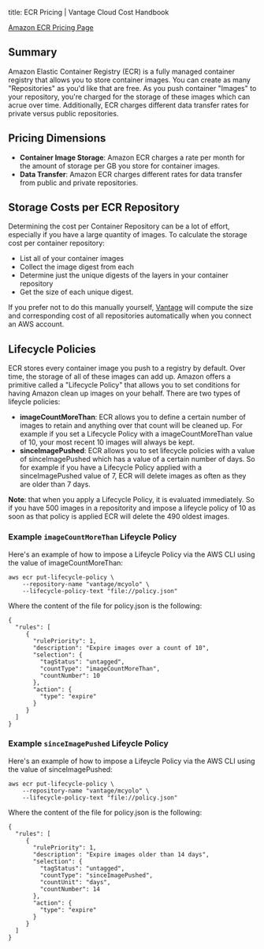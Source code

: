 title: ECR Pricing | Vantage Cloud Cost Handbook

[Amazon ECR Pricing Page](https://aws.amazon.com/ecr/pricing/)

## Summary

Amazon Elastic Container Registry (ECR) is a fully managed container registry that allows you to store container images. You can create as many "Repositories" as you'd like that are free. As you push container "Images" to your repository, you're charged for the storage of these images which can acrue over time. Additionally, ECR charges different data transfer rates for private versus public repositories. 

## Pricing Dimensions

* **Container Image Storage**: Amazon ECR charges a rate per month for the amount of storage per GB you store for container images. 
* **Data Transfer**: Amazon ECR charges different rates for data transfer from public and private repositories. 

## Storage Costs per ECR Repository
Determining the cost per Container Repository can be a lot of effort, especially if you have a large quantity of images. To calculate the storage cost per container repository:

* List all of your container images
* Collect the image digest from each
* Determine just the unique digests of the layers in your container repository
* Get the size of each unique digest.

If you prefer not to do this manually yourself, [Vantage](https://www.vantage.sh/) will compute the size and corresponding cost of all repositories automatically when you connect an AWS account.

## Lifecycle Policies

ECR stores every container image you push to a registry by default. Over time, the storage of all of these images can add up. Amazon offers a primitive called a "Lifecycle Policy" that allows you to set conditions for having Amazon clean up images on your behalf. There are two types of lifeycle policies:

* **imageCountMoreThan**: ECR allows you to define a certain number of images to retain and anything over that count will be cleaned up. For example if you set a Lifecycle Policy with a imageCountMoreThan value of 10, your most recent 10 images will always be kept.
* **sinceImagePushed**: ECR allows you to set lifecycle policies with a value of sinceImagePushed which has a value of a certain number of days. So for example if you have a Lifecycle Policy applied with a sinceImagePushed value of 7, ECR will delete images as often as they are older than 7 days. 

__Note__: that when you apply a Lifecycle Policy, it is evaluated immediately. So if you have 500 images in a repositority and impose a lifeycle policy of 10 as soon as that policy is applied ECR will delete the 490 oldest images. 

### Example `imageCountMoreThan` Lifeycle Policy

Here's an example of how to impose a Lifeycle Policy via the AWS CLI using the value of imageCountMoreThan: 

```
aws ecr put-lifecycle-policy \
    --repository-name "vantage/mcyolo" \
    --lifecycle-policy-text "file://policy.json"

```

Where the content of the file for policy.json is the following:

```
{
  "rules": [
     {
       "rulePriority": 1,
       "description": "Expire images over a count of 10",
       "selection": {
         "tagStatus": "untagged",
         "countType": "imageCountMoreThan",
         "countNumber": 10
       },
       "action": {
         "type": "expire"
       }
     }
  ]
}

```


### Example `sinceImagePushed` Lifeycle Policy


Here's an example of how to impose a Lifeycle Policy via the AWS CLI using the value of sinceImagePushed: 

```
aws ecr put-lifecycle-policy \
    --repository-name "vantage/mcyolo" \
    --lifecycle-policy-text "file://policy.json"

```

Where the content of the file for policy.json is the following:

```
{
  "rules": [
     {
       "rulePriority": 1,
       "description": "Expire images older than 14 days",
       "selection": {
         "tagStatus": "untagged",
         "countType": "sinceImagePushed",
         "countUnit": "days",
         "countNumber": 14
       },
       "action": {
         "type": "expire"
       }
     }
  ]
}

```